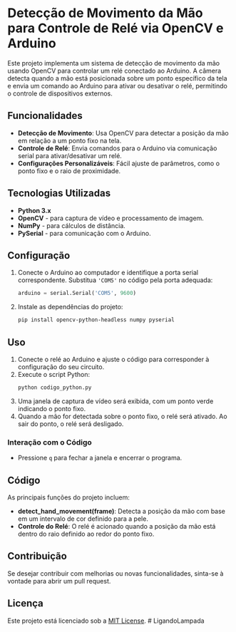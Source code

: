 
# Detecção de Movimento da Mão para Controle de Relé via OpenCV e Arduino

Este projeto implementa um sistema de detecção de movimento da mão usando OpenCV para controlar um relé conectado ao Arduino. A câmera detecta quando a mão está posicionada sobre um ponto específico da tela e envia um comando ao Arduino para ativar ou desativar o relé, permitindo o controle de dispositivos externos.

## Funcionalidades

- **Detecção de Movimento**: Usa OpenCV para detectar a posição da mão em relação a um ponto fixo na tela.
- **Controle de Relé**: Envia comandos para o Arduino via comunicação serial para ativar/desativar um relé.
- **Configurações Personalizáveis**: Fácil ajuste de parâmetros, como o ponto fixo e o raio de proximidade.

## Tecnologias Utilizadas

- **Python 3.x**
- **OpenCV** - para captura de vídeo e processamento de imagem.
- **NumPy** - para cálculos de distância.
- **PySerial** - para comunicação com o Arduino.

## Configuração

1. Conecte o Arduino ao computador e identifique a porta serial correspondente. Substitua `'COM5'` no código pela porta adequada:
   ```python
   arduino = serial.Serial('COM5', 9600)
   ```
2. Instale as dependências do projeto:
   ```bash
   pip install opencv-python-headless numpy pyserial
   ```

## Uso

1. Conecte o relé ao Arduino e ajuste o código para corresponder à configuração do seu circuito.
2. Execute o script Python:
   ```bash
   python codigo_python.py
   ```
3. Uma janela de captura de vídeo será exibida, com um ponto verde indicando o ponto fixo.
4. Quando a mão for detectada sobre o ponto fixo, o relé será ativado. Ao sair do ponto, o relé será desligado.

### Interação com o Código

- Pressione `q` para fechar a janela e encerrar o programa.

## Código

As principais funções do projeto incluem:

- **detect_hand_movement(frame)**: Detecta a posição da mão com base em um intervalo de cor definido para a pele.
- **Controle do Relé**: O relé é acionado quando a posição da mão está dentro do raio definido ao redor do ponto fixo.

## Contribuição

Se desejar contribuir com melhorias ou novas funcionalidades, sinta-se à vontade para abrir um pull request.

## Licença

Este projeto está licenciado sob a [MIT License](LICENSE).
#   L i g a n d o L a m p a d a  
 